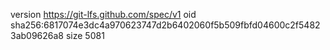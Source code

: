 version https://git-lfs.github.com/spec/v1
oid sha256:6817074e3dc4a970623747d2b6402060f5b509fbfd04600c2f54823ab09626a8
size 5081
